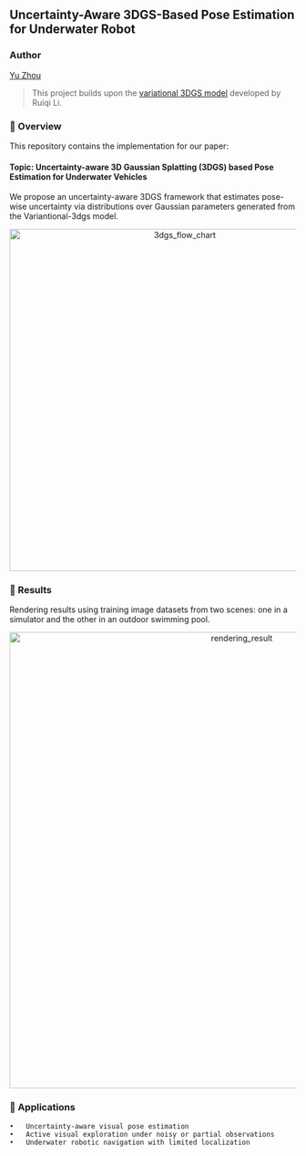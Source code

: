 ## Uncertainty-Aware 3DGS-Based Pose Estimation for Underwater Robot

### Author
[Yu Zhou](https://barryzhouyu.github.io/yuzhoubarry.github.io/)

> This project builds upon the [variational 3DGS model](https://github.com/csrqli/variational-3dgs) developed by Ruiqi Li.
### 📌 Overview

This repository contains the implementation for our paper:

#### Topic: Uncertainty-aware 3D Gaussian Splatting (3DGS) based Pose Estimation for Underwater Vehicles 

We propose an uncertainty-aware 3DGS framework that estimates pose-wise uncertainty via distributions over Gaussian parameters generated from the Variantional-3dgs model.

<div align="center">
  <img width="600" alt="3dgs_flow_chart" src="https://github.com/user-attachments/assets/54507a79-4934-48d8-a02b-e1bf842bfec9" />
</div>

### 🔧 Results

Rendering results using training image datasets from two scenes: one in a simulator and the other in an outdoor swimming pool.

<div align="center">
<img width="800" alt="rendering_result" src="https://github.com/user-attachments/assets/57b74968-47d8-4d49-89a6-e14640f8fe58" />
</div>

### 🎯 Applications
	•	Uncertainty-aware visual pose estimation
	•	Active visual exploration under noisy or partial observations
	•	Underwater robotic navigation with limited localization


